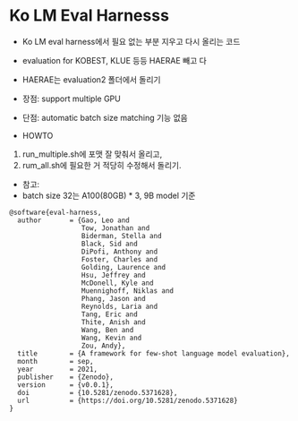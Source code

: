 # Ko LM Eval Harnesss

- Ko LM eval harness에서 필요 없는 부분 지우고 다시 올리는 코드

- evaluation for KOBEST, KLUE 등등 HAERAE 빼고 다
- HAERAE는 evaluation2 폴더에서 돌리기

- 장점: support multiple GPU
- 단점: automatic batch size matching 기능 없음

- HOWTO
1. run_multiple.sh에 포맷 잘 맞춰서 올리고, 
2. rum_all.sh에 필요한 거 적당히 수정해서 돌리기.

- 참고:
- batch size 32는 A100(80GB) * 3, 9B model 기준

```
@software{eval-harness,
  author       = {Gao, Leo and
                  Tow, Jonathan and
                  Biderman, Stella and
                  Black, Sid and
                  DiPofi, Anthony and
                  Foster, Charles and
                  Golding, Laurence and
                  Hsu, Jeffrey and
                  McDonell, Kyle and
                  Muennighoff, Niklas and
                  Phang, Jason and
                  Reynolds, Laria and
                  Tang, Eric and
                  Thite, Anish and
                  Wang, Ben and
                  Wang, Kevin and
                  Zou, Andy},
  title        = {A framework for few-shot language model evaluation},
  month        = sep,
  year         = 2021,
  publisher    = {Zenodo},
  version      = {v0.0.1},
  doi          = {10.5281/zenodo.5371628},
  url          = {https://doi.org/10.5281/zenodo.5371628}
}
```
